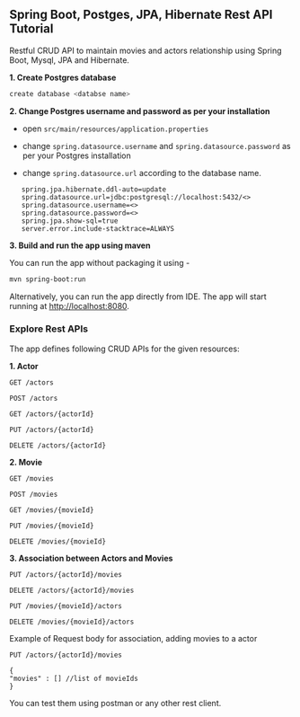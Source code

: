 ## Spring Boot, Postges, JPA, Hibernate Rest API Tutorial

Restful CRUD API to maintain movies and actors relationship using Spring Boot, Mysql, JPA and Hibernate.

**1. Create Postgres database**
```bash
create database <databse name>
```

**2. Change Postgres username and password as per your installation**

+ open `src/main/resources/application.properties`

+ change `spring.datasource.username` and `spring.datasource.password` as per your Postgres installation
+ change `spring.datasource.url` according to the database name. 
 ```
    spring.jpa.hibernate.ddl-auto=update
    spring.datasource.url=jdbc:postgresql://localhost:5432/<>
    spring.datasource.username=<>
    spring.datasource.password=<>
    spring.jpa.show-sql=true
    server.error.include-stacktrace=ALWAYS
  ```

**3. Build and run the app using maven**

You can run the app without packaging it using -

```bash
mvn spring-boot:run
```
Alternatively, you can run the app directly from IDE. The app will start running at <http://localhost:8080>.

### Explore Rest APIs

The app defines following CRUD APIs for the given resources: 

**1. Actor**

    GET /actors
    
    POST /actors
    
    GET /actors/{actorId}
    
    PUT /actors/{actorId}
    
    DELETE /actors/{actorId}
    
 **2. Movie**
  
    GET /movies
    
    POST /movies
    
    GET /movies/{movieId}
    
    PUT /movies/{movieId}
    
    DELETE /movies/{movieId}
   
 **3. Association between Actors and Movies**
 
    PUT /actors/{actorId}/movies
    
    DELETE /actors/{actorId}/movies
    
    PUT /movies/{movieId}/actors
    
    DELETE /movies/{movieId}/actors
   
Example of Request body for association, adding movies to a actor
```
PUT /actors/{actorId}/movies

{
"movies" : [] //list of movieIds
}
```

You can test them using postman or any other rest client.
